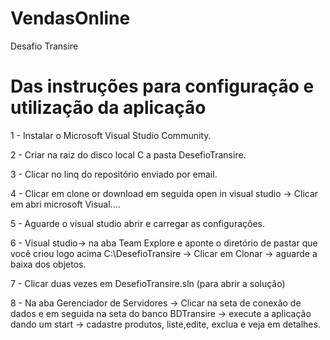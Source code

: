 # VendasOnline
Desafio Transire

# Das instruções para configuração e utilização da aplicação

1 - Instalar o Microsoft Visual Studio Community.

2 - Criar na raiz do disco local C a pasta DesefioTransire.

3 - Clicar no linq do repositório enviado por email.

4 - Clicar em clone or download em seguida open in visual studio -> Clicar em abri microsoft Visual.... 

5 - Aguarde o visual studio abrir e carregar as configurações.

6 - Visual studio-> na aba Team Explore e aponte o diretório de pastar que você criou logo acima C:\DesefioTransire -> Clicar em Clonar -> aguarde a baixa dos objetos.

7 - Clicar duas vezes em DesefioTransire.sln (para abrir a solução)

8 - Na aba Gerenciador de Servidores -> Clicar na seta de conexão de dados e em seguida na seta do banco BDTransire -> execute a aplicação dando um start -> cadastre produtos, liste,edite, exclua e veja em detalhes. 
